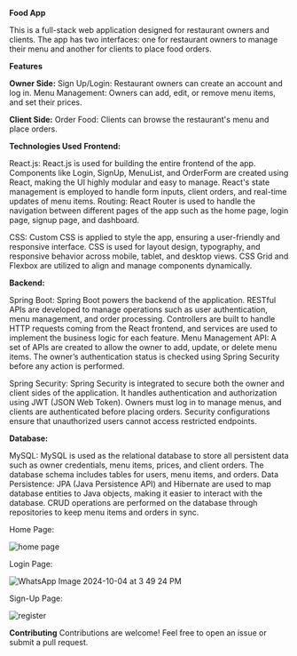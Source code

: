 ****Food App****

This is a full-stack web application designed for restaurant owners and clients. The app has two interfaces: one for restaurant owners to manage their menu and another for clients to place food orders.

**Features**

**Owner Side:**
Sign Up/Login: Restaurant owners can create an account and log in.
Menu Management: Owners can add, edit, or remove menu items, and set their prices.

**Client Side:**
Order Food: Clients can browse the restaurant's menu and place orders.

**Technologies Used**
**Frontend:**

React.js:
React.js is used for building the entire frontend of the app. Components like Login, SignUp, MenuList, and OrderForm are created using React, making the UI highly modular and easy to manage. React's state management is employed to handle form inputs, client orders, and real-time updates of menu items.
Routing: React Router is used to handle the navigation between different pages of the app such as the home page, login page, signup page, and dashboard.

CSS:
Custom CSS is applied to style the app, ensuring a user-friendly and responsive interface. CSS is used for layout design, typography, and responsive behavior across mobile, tablet, and desktop views. CSS Grid and Flexbox are utilized to align and manage components dynamically.

**Backend:**

Spring Boot:
Spring Boot powers the backend of the application. RESTful APIs are developed to manage operations such as user authentication, menu management, and order processing. Controllers are built to handle HTTP requests coming from the React frontend, and services are used to implement the business logic for each feature.
Menu Management API: A set of APIs are created to allow the owner to add, update, or delete menu items. The owner’s authentication status is checked using Spring Security before any action is performed.

Spring Security:
Spring Security is integrated to secure both the owner and client sides of the application. It handles authentication and authorization using JWT (JSON Web Token). Owners must log in to manage menus, and clients are authenticated before placing orders. Security configurations ensure that unauthorized users cannot access restricted endpoints.

**Database:**

MySQL:
MySQL is used as the relational database to store all persistent data such as owner credentials, menu items, prices, and client orders. The database schema includes tables for users, menu items, and orders.
Data Persistence: JPA (Java Persistence API) and Hibernate are used to map database entities to Java objects, making it easier to interact with the database. CRUD operations are performed on the database through repositories to keep menu items and orders in sync.

Home Page:

![home page](https://github.com/user-attachments/assets/c3c11cf1-176a-4610-8259-378b92037d97)


Login Page:

![WhatsApp Image 2024-10-04 at 3 49 24 PM](https://github.com/user-attachments/assets/58ceec38-53d9-4a3a-a5a6-e37a199c6969)


Sign-Up Page:

![register](https://github.com/user-attachments/assets/2e56aa87-b0df-4cef-9094-a6fb077777e7)


**Contributing**
Contributions are welcome! Feel free to open an issue or submit a pull request.
